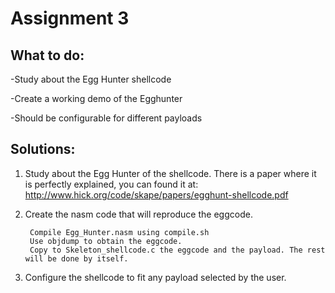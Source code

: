 # Assignment 3

## What to do:

-Study about the Egg Hunter shellcode

-Create a working demo of the Egghunter

-Should be configurable for different payloads

## Solutions:

1) Study about the Egg Hunter of the shellcode. There is a paper where it is perfectly explained, you can found it at: http://www.hick.org/code/skape/papers/egghunt-shellcode.pdf

2) Create the nasm code that will reproduce the eggcode.

        Compile Egg_Hunter.nasm using compile.sh 
        Use objdump to obtain the eggcode.
        Copy to Skeleton_shellcode.c the eggcode and the payload. The rest will be done by itself.
  
3) Configure the shellcode to fit any payload selected by the user.
